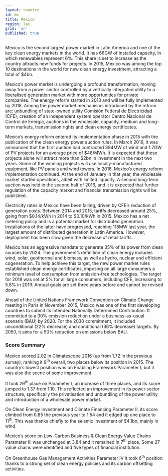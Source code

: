```yaml
---
layout: country
id: mx
title: Mexico
region: lac
grid: 'on'
published: true
---
```


Mexico is the second largest power market in Latin America and one of the key clean energy markets in the world. It has 66GW of installed capacity, in which renewables represent 6%. This share is set to increase as the country attracts new funds for projects. In 2015, Mexico was among the top 10 destinations in the world for new clean energy investment, attracting a total of $4bn.

Mexico’s power market is undergoing a profound transformation, moving away from a power sector controlled by a vertically integrated utility to a liberalised generation market with more opportunities for private companies. The energy reform started in 2013 and will be fully implemented by 2018. Among the power market mechanisms introduced by the reform are: unbundling of state-owned utility Comisión Federal de Electricidad (CFE), creation of an independent system operator Centro Nacional de Control de Energía, auctions in the wholesale, capacity, medium and long-term markets, transmission rights and clean energy certificates.

Mexico’s energy reform entered its implementation phase in 2015 with the publication of the clean energy power auction rules. In March 2016, it was announced that the first auction had contracted 394MW of wind and 1.7GW of PV projects for an average price of $48/MWh. It is expected that these projects alone will attract more than $2bn in investment in the next two years. Some of the winning projects will use locally-manufactured equipment, like PV panels and wind towers.
In 2016, Mexico’s energy reform implementation continued. At the end of January in that year, the wholesale market started operations, albeit with limited liquidity. A second long-term auction was held in the second half of 2016, and it is expected that further regulation of the capacity market and financial transmission rights will be published.

Electricity rates in Mexico have been falling, driven by CFE’s reduction of generation costs. Between 2014 and 2015, tariffs decreased around 25%, going from $0.14/kWh in 2014 to $0.10/kWh in 2015. 
Mexico has a net metering policy and is a potential market for distributed generation. Installations of the latter have progressed, reaching 118MW last year, the largest amount of distributed generation in Latin America. However, deployment has been slow given the decrease of retail tariffs.

Mexico has an aggressive mandate to generate 35% of its power from clean sources by 2024. The government’s definition of clean energy includes wind, solar, geothermal and biomass, as well as hydro, nuclear and efficient cogeneration. To help achieve this target, the new power market rules established clean energy certificates, imposing on all large consumers a minimum level of consumption from emission-free technologies. The target for 2018 was set at 5% for all large consumers, including CFE, increasing to 5.8% in 2019. Annual goals are set three years before and cannot be revised down.

Ahead of the United Nations Framework Convention on Climate Change meeting in Paris in November 2015, Mexico was one of the first developing countries to submit its Intended Nationally Determined Contribution. It committed to a 30% emission reduction under a business-as-usual scenario (BAU) by 2020. For the 2030 commitment, it included unconditional (22% decrease) and conditional (36% decrease) targets. By 2050, it aims for a 50% reduction on emissions below BAU.


### Score Summary

Mexico scored 2.02 in Climatescope 2016 (up from 1.72 in the previous survey), ranking it 9<sup>th</sup> overall, two places below its position in 2015. The country’s lowest position was on Enabling Framework Parameter I, but it was also the scene of some improvement. 

It took 29<sup>th</sup> place on Parameter I, an increase of three places, and its score jumped to 1.37 from 1.10. This reflected an improvement in its power sector structure, specifically the privatisation and unbundling of the power utility and introduction of a wholesale power market. 

On Clean Energy Investment and Climate Financing Parameter II, its score climbed from 0.85 the previous year to 1.54 and it edged up one place to 11<sup>th</sup>. This was thanks chiefly to the seismic investment of $4.1bn, mainly in wind.
 
Mexico’s score on Low-Carbon Business & Clean Energy Value Chains Parameter III was unchanged at 3.84 and it remained in 7<sup>th</sup> place. Some 27 value chains were identified and five types of financial institution.

On Greenhouse Gas Management Activities Parameter IV it took 6<sup>th</sup> position thanks to a strong set of clean energy policies and its carbon offsetting activities.
